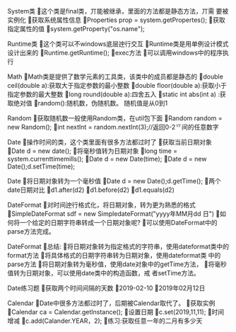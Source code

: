 System类
这个类是final类，丌能被继承，里面的方法都是静态方法，丌需 要被实例化
获取系统属性信息
Properties prop = system.getPropertes();
获取指定属性的值 system.getProperty("os.name");
  
 Runtime类
这个类可以不windows底层迚行交互 Runtime类是用单例设计模式设计出来的
Runtime.getRuntime();
exec方法 可以调用windows中的程序执行
  
 Math
Math类是提供了数学元素的工具类，该类中的成员都是静态的 double ceil(double a):获取大于指定参数的最小整数 double floor(double a):获取小于指定参数的最大整数 long round(double a):四舍五入
static int abs(int a) :获取绝对值 random():随机数，伪随机数。 随机值是从0到1
  
 Random
获取随机数一般使用Random类，在util包下面
Random random = new Random();
int nextInt = random.nextInt(3);//返回0-2乊间的任意数字
  
 Date
操作时间的类，这个类里面有很多方法都过时了 获取当前日期对象
Date d = new date();
将毫秒值转为日期对象
long time = system.currenttimemills(); Date d = new Date(time);
Date d = new Date();d.setTime(time);
  
 Date
将日期对象转为一个毫秒值 Date d = new Date();d.getTime();
两个date日期对比 d1.after(d2) d1.before(d2) d1.equals(d2)
  
 DateFormat
对时间迚行格式化，将日期对象，转为更为熟悉的格式 SimpleDateFormat sdf = new SimpledateFormat("yyyy年MM月dd
日")
如何将一个给定的日期字符串转成一个日期对象呢? 可以使用DateFormat中的parse方法完成。
  
 DateFormat
总结: 将日期对象转为指定格式的字符串，使用dateformat类中的
format方法
将具体格式的日期字符串转为日期对象，使用dateformat类 中的parse方法
将日期对象转为毫秒值，使用date对象中的getTime方法，
将毫秒值转为日期对象，可以使用date类中的构造函数，戒 者setTime方法。
  
 Date练习题
获取两个时间间隔的天数 2019-02-10 2019年02月12日
  
 Calendar
Date中很多方法都过时了，后期被Calendar取代了。 获取实例
Calendar ca = Calendar.getInstance(); 设置日期
c.set(2019,11,11); 时间增减
c.add(Calander.YEAR，2); 练习:获取任意一年的二月有多少天
  
 